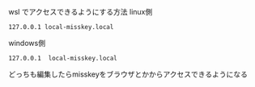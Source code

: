 

wsl でアクセスできるようにする方法
linux側
```/etc/hosts
127.0.0.1 local-misskey.local
```
windows側
```C:\Windows\System32\drivers\etc\hosts
127.0.0.1  local-misskey.local
```
どっちも編集したらmisskeyをブラウザとかからアクセスできるようになる

